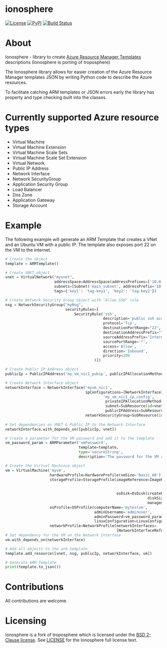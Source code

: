 ionosphere
===========

[![License](https://img.shields.io/pypi/l/troposphere.svg)](https://opensource.org/licenses/BSD-2-Clause) [![PyPI](https://img.shields.io/pypi/v/ionosphere.svg?maxAge=2592000&style=flat)](https://pypi.python.org/pypi/ionosphere/) [![Build Status](https://travis-ci.org/QualiNext/ionosphere.svg?branch=master)](https://travis-ci.org/QualiNext/ionosphere)    


About
=====

Ionosphere - library to create [Azure Resource Manager Templates](https://docs.microsoft.com/en-us/azure/templates/) descriptions (Ionosphere is porting of troposphere)

The Ionosphere library allows for easier creation of the Azure Resource Manager templates
JSON by writing Python code to describe the Azure resources. 

To facilitate catching ARM templates or JSON errors early the library has
property and type checking built into the classes.

Currently supported Azure resource types
========================================

- Virtual Machine
- Virtual Machine Extension
- Virtual Machine Scale Sets
- Virtual Machine Scale Set Extension
- Virtual Network
- Public IP Address
- Network Interface
- Network SecurityGroup
- Application Security Group
- Load Balancer
- Dns Zone
- Application Gateway
- Storage Account

Example
=======
The following example will generate an ARM Template that creates a VNet and an Ubuntu VM with a public IP.
The template also exposes port 22 on the VM to the internet.

```python
# Create the object
template = ARMTemplate()

# Create VNET object
vnet = VirtualNetwork("myvnet",
                      addressSpace=AddressSpace(addressPrefixes=['10.0.0.0/24']),
                      subnets=[Subnet('main_subnet', addressPrefix='10.0.0.0/24')],
                      tags={'key1': 'tag-key1', 'key2': 'tag-key2'})

# Create Network Security Group object with "Allow SSH" rule
nsg = NetworkSecurityGroup("myNsg",
                           securityRules=[
                               SecurityRule('ssh',
                                            description='public ssh access',
                                            protocol='Tcp',
                                            destinationPortRange="22",
                                            destinationAddressPrefix="*",
                                            sourceAddressPrefix='Internet',
                                            sourcePortRange='*',
                                            access='Allow',
                                            direction='Inbound',
                                            priority=200
                                        )])

# Create Public IP Address object
publicIp = PublicIPAddress('my_vm_nic1_pubip', publicIPAllocationMethod='dynamic')

# Create Network Interface object
networkInterface = NetworkInterface('myvm_nic1',
                                    ipConfigurations=[NetworkInterfaceIPConfiguration(
                                            'my_vm_nic1_ip_config',
                                             privateIPAllocationMethod='Dynamic',
                                             subnet=SubResource(id=vnet.subnet_ref('main_subnet')),
                                             publicIPAddress=SubResource(id=publicIp.Ref()))],
                                    networkSecurityGroup=SubResource(id=nsg.Ref()))
                                    
# Set dependencies on VNET & Public IP to the Network Interface
networkInterface.with_depends_on([publicIp, vnet])

# Create a parameter for the VM password and add it to the template
vm_password_param = ARMParameter('vmPassword',
                                 template=template,
                                 type='secureString',
                                 description='The password for the VM access. User is "adminuser"')

# Create the Virtual Machince object 
vm = VirtualMachine('myvm',
                    hardwareProfile=HardwareProfile(vmSize='Basic_A0'),
                    storageProfile=StorageProfile(imageReference=ImageReference(publisher='Canonical',
                                                                                offer='UbuntuServer',
                                                                                sku='16.04-LTS'),
                                                  osDisk=OsDisk(createOption='FromImage',
                                                                diskSizeGB=50,
                                                                managedDisk=ManagedDiskParameters(storageAccountType='Standard_LRS'))),
                    osProfile=OSProfile(computerName='mytestvm',
                                        adminUsername='adminuser',
                                        adminPassword=vm_password_param.Ref(),
                                        linuxConfiguration=LinuxConfiguration(disablePasswordAuthentication=False)),
                    networkProfile=NetworkProfile(networkInterfaces=
                                                  [NetworkInterfaceReference(id=networkInterface.Ref())]))
# Set dependency for the VM on the Network Interface
vm.with_depends_on(networkInterface)

# Add all objects to the arm template
template.add_resource([vnet, nsg, publicIp, networkInterface, vm])

# Generate ARM Template
print(template.to_json())
```

Contributions
=============
All contributions are welcome.

Licensing
=========

Ionosphere is a fork of troposphere which is licensed under the [BSD 2-Clause license](http://opensource.org/licenses/BSD-2-Clause).
See [LICENSE](https://github.com/cloudtools/ionosphere/blob/master/LICENSE) for the Ionosphere full license text.
